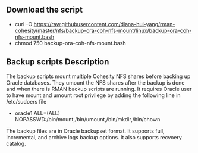 ## Download the script

- curl -O https://raw.githubusercontent.com/diana-hui-yang/rman-cohesity/master/nfs/backup-ora-coh-nfs-mount/linux/backup-ora-coh-nfs-mount.bash
- chmod 750 backup-ora-coh-nfs-mount.bash

## Backup scripts Description

The backup scripts mount multiple Cohesity NFS shares before backing up Oracle databases. They umount the NFS shares after the backup is done and when there is RMAN backup scripts are running. It requires Oracle user to have mount and umount root privilege by adding the following line in /etc/sudoers file

- oracle1 ALL=(ALL) NOPASSWD:/bin/mount,/bin/umount,/bin/mkdir,/bin/chown

The backup files are in Oracle backupset format. It supports full, incremental, and archive logs backup options. It also supports recvoery catalog.

